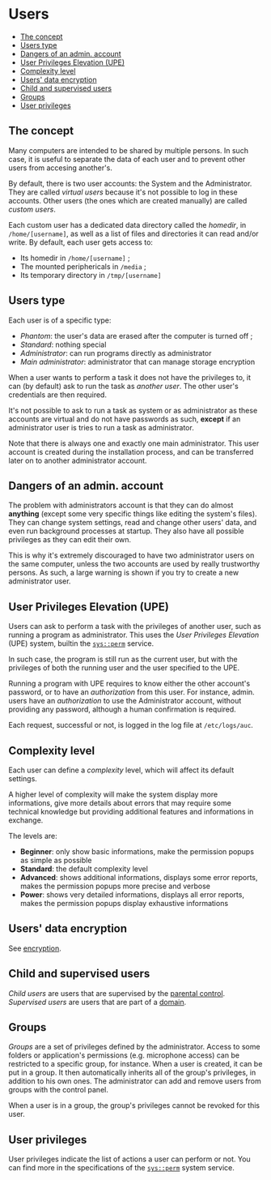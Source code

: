 # Users

- [The concept](#the-concept)
- [Users type](#users-type)
- [Dangers of an admin. account](#dangers-of-an-admin-account)
- [User Privileges Elevation (UPE)](#user-privileges-elevation-upe)
- [Complexity level](#complexity-level)
- [Users' data encryption](#users-data-encryption)
- [Child and supervised users](#child-and-supervised-users)
- [Groups](#groups)
- [User privileges](#user-privileges)

## The concept

Many computers are intended to be shared by multiple persons. In such case, it is useful to separate the data of each user and to prevent other users from accesing another's.

By default, there is two user accounts: the System and the Administrator. They are called _virtual users_ because it's not possible to log in these accounts. Other users (the ones which are created manually) are called _custom users_.

Each custom user has a dedicated data directory called the _homedir_, in `/home/[username]`, as well as a list of files and directories it can read and/or write. By default, each user gets access to:

- Its homedir in `/home/[username]` ;
- The mounted periphericals in `/media` ;
- Its temporary directory in `/tmp/[username]`

## Users type

Each user is of a specific type:

- _Phantom_: the user's data are erased after the computer is turned off ;
- _Standard_: nothing special
- _Administrator_: can run programs directly as administrator
- _Main administrator_: administrator that can manage storage encryption

When a user wants to perform a task it does not have the privileges to, it can (by default) ask to run the task as _another user_. The other user's credentials are then required.

It's not possible to ask to run a task as system or as administrator as these accounts are virtual and do not have passwords as such, **except** if an administrator user is tries to run a task as administrator.

Note that there is always one and exactly one main administrator. This user account is created during the installation process, and can be transferred later on to another administrator account.

## Dangers of an admin. account

The problem with administrators account is that they can do almost **anything** (except some very specific things like editing the system's files). They can change system settings, read and change other users' data, and even run background processes at startup. They also have all possible privileges as they can edit their own.

This is why it's extremely discouraged to have two administrator users on the same computer, unless the two accounts are used by really trustworthy persons. As such, a large warning is shown if you try to create a new administrator user.

## User Privileges Elevation (UPE)

Users can ask to perform a task with the privileges of another user, such as running a program as administrator. This uses the _User Privileges Elevation_ (UPE) system, builtin the [`sys::perm`](../specs/services/perm.md) service.

In such case, the program is still run as the current user, but with the privileges of both the running user and the user specified to the UPE.

Running a program with UPE requires to know either the other account's password, or to have an _authorization_ from this user. For instance, admin. users have an _authorization_ to use the Administrator account, without providing any password, although a human confirmation is required.

Each request, successful or not, is logged in the log file at `/etc/logs/auc`.

## Complexity level

Each user can define a _complexity_ level, which will affect its default settings.

A higher level of complexity will make the system display more informations, give more details about errors that may require some technical knowledge but providing additional features and informations in exchange.

The levels are:

- **Beginner**: only show basic informations, make the permission popups as simple as possible
- **Standard**: the default complexity level
- **Advanced**: shows additional informations, displays some error reports, makes the permission popups more precise and verbose
- **Power**: shows very detailed informations, displays all error reports, makes the permission popups display exhaustive informations

## Users' data encryption

See [encryption](../features/encryption.md).

## Child and supervised users

_Child users_ are users that are supervised by the [parental control](../features/parental-control.md).
_Supervised users_ are users that are part of a [domain](../features/domains.md).

## Groups

_Groups_ are a set of privileges defined by the administrator. Access to some folders or application's permissions (e.g. microphone access) can be restricted to a specific group, for instance.
When a user is created, it can be put in a group. It then automatically inherits all of the group's privileges, in addition to his own ones.
The administrator can add and remove users from groups with the control panel.

When a user is in a group, the group's privileges cannot be revoked for this user.

## User privileges

User privileges indicate the list of actions a user can perform or not. You can find more in the specifications of the [`sys::perm`](../specs/services/perm.md) system service.
